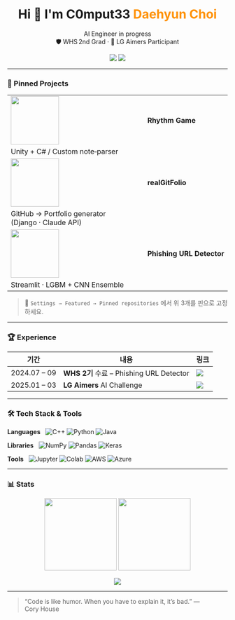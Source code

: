 <h1 align="center">Hi 👋 I'm C0mput33 <span style="color:#ff9100">Daehyun Choi</span></h1>
<p align="center">
  AI Engineer in progress <br>
  🛡 WHS 2nd Grad · 🥇 LG Aimers Participant
</p>

<p align="center">
  <a href="https://www.linkedin.com/in/C0mput33"><img src="https://img.shields.io/badge/LinkedIn-0A66C2?logo=linkedin&logoColor=white"/></a>
  <a href="https://c0mput33.github.io"><img src="https://img.shields.io/badge/Blog-222?logo=githubpages&logoColor=white"/></a>
</p>

---

### 🚀 Pinned Projects
| | |
| :-- | :-- |
| <img src="https://github.com/C0mput33/RhythmGame/raw/main/demo.gif" height="110"/> | **Rhythm Game**  
Unity + C# / Custom note‑parser |
| <img src="https://github.com/KWCapstoneGitFolio/realGitFolio/raw/main/content/demo_portfolio.gif" height="110"/> | **realGitFolio**  
GitHub → Portfolio generator (Django · Claude API) |
| <img src="https://raw.githubusercontent.com/C0mput33/whs-phishing-detector/main/assets/demo.gif" height="110"/> | **Phishing URL Detector**  
Streamlit · LGBM + CNN Ensemble |

> 🔖 `Settings → Featured → Pinned repositories` 에서 위 3개를 핀으로 고정하세요.

---

### 🏆 Experience

| 기간 | 내용 | 링크 |
| ---- | ---- | ---- |
| 2024.07 – 09 | **WHS 2기** 수료 – Phishing URL Detector | <a href="https://c0mput33.github.io/whs-cert"><img src="https://img.shields.io/badge/Certificate-PDF-blueviolet?style=flat-square"/></a> |
| 2025.01 – 03 | **LG Aimers** AI Challenge | <a href="https://c0mput33.github.io/lg‑aimers"><img src="https://img.shields.io/badge/LG_Aimers-PDF-critical?style=flat-square"/></a> |

---

### 🛠 Tech Stack & Tools

**Languages**   ![C++](https://img.shields.io/badge/C%2B%2B-00599C?logo=c%2B%2B&logoColor=white) ![Python](https://img.shields.io/badge/Python-3776AB?logo=python&logoColor=white) ![Java](https://img.shields.io/badge/Java-007396?logo=java&logoColor=white)

**Libraries**   ![NumPy](https://img.shields.io/badge/NumPy-013243?logo=numpy&logoColor=white) ![Pandas](https://img.shields.io/badge/Pandas-150458?logo=pandas&logoColor=white) ![Keras](https://img.shields.io/badge/Keras-D00000?logo=keras&logoColor=white)

**Tools**   ![Jupyter](https://img.shields.io/badge/Jupyter-F37626?logo=jupyter&logoColor=white) ![Colab](https://img.shields.io/badge/Colab-F9AB00?logo=googlecolab&logoColor=white) ![AWS](https://img.shields.io/badge/AWS-232F3E?logo=amazonaws&logoColor=white) ![Azure](https://img.shields.io/badge/Azure-0078D4?logo=microsoftazure&logoColor=white)

---

### 📊 Stats
<p align="center">
  <img src="https://github-readme-stats.vercel.app/api?username=C0mput33&show_icons=true&theme=tokyonight&count_private=true" height="165"/>
  <img src="https://github-readme-stats.vercel.app/api/top-langs/?username=C0mput33&layout=compact&theme=tokyonight" height="165"/>
</p>
<p align="center">
  <img src="https://komarev.com/ghpvc/?username=C0mput33&style=flat-square"/>
</p>

---

> “Code is like humor. When you have to explain it, it’s bad.” — Cory House
